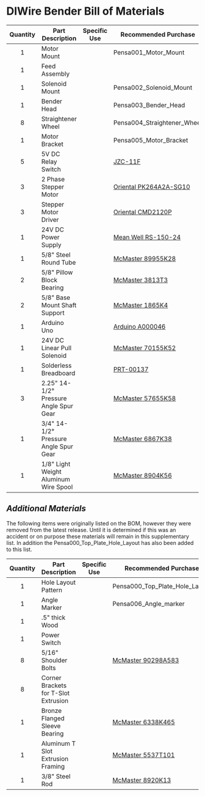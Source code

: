 # DIWire Bender Bill of Materials

Quantity | Part Description | Specific Use | Recommended Purchase
:---:| --- | --- | ---
1 | Motor Mount |  | Pensa001_Motor_Mount
1 | Feed Assembly |  | 
1 | Solenoid Mount |  | Pensa002_Solenoid_Mount
1 | Bender Head |  | Pensa003_Bender_Head
8 | Straightener Wheel |  |	Pensa004_Straightener_Wheel	
1 | Motor Bracket	|  | Pensa005_Motor_Bracket
5 | 5V DC Relay Switch |  | [JZC-11F](https://www.sparkfun.com/products/100)
3 | 2 Phase Stepper Motor |  | [Oriental PK264A2A-SG10](http://catalog.orientalmotor.com/item/stepping-motors/pk-series-stepping-motors/pk264a2a-sg10?&seo=110)
3 | Stepper Motor Driver |  | [Oriental CMD2120P](http://catalog.orientalmotor.com/item/all-categories/stepping-motor-drivers/cmd2120p?cid=1002&prodid=3001063&itemid=25729&backtoname=Item+%23+PK256-02A&pane=sb&bc=100%7C1066%7C1068%7C3001048x)
1 | 24V DC Power Supply |  | [Mean Well RS-150-24](http://www.mouser.com/ProductDetail/Mean-Well/RS-150-24/?qs=pqZ7J9Gt/moBc0skIPftUw==)
1 | 5/8" Steel Round Tube |  | [McMaster 89955K28](http://www.mcmaster.com/#catalog/119/3666/=lhs0vi)
2 | 5/8" Pillow Block Bearing |  | [McMaster 3813T3](http://www.mcmaster.com/#catalog/119/1154/=lhs100)
2 | 5/8" Base Mount Shaft Support |  | [McMaster 1865K4](http://www.mcmaster.com/#catalog/119/1080/=lhs15l)
1 | Arduino Uno |  | [Arduino A000046](http://www.mouser.com/ProductDetail/Arduino/A000046/?qs=sGAEpiMZZMs0PWRNvpRp0PJ72gAZeyzN)
1 | 24V DC Linear Pull Solenoid |  | [McMaster 70155K52](http://www.mcmaster.com/#catalog/119/1013/=lhs1kz)
1 | Solderless Breadboard |  | [PRT-00137](https://www.sparkfun.com/products/137)
3 | 2.25" 14-1/2° Pressure Angle Spur Gear |  | [McMaster 57655K58](http://www.mcmaster.com/#catalog/119/1065/=lhs1ut)
1 | 3/4" 14-1/2° Pressure Angle Spur Gear |  | [McMaster 6867K38](http://www.mcmaster.com/#catalog/119/1065/=lhs1zp)
1 | 1/8" Light Weight Aluminum Wire Spool |  | [McMaster 8904K56](http://www.mcmaster.com/#catalog/119/3733/=lhs23c)

## _Additional Materials_

The following items were originally listed on the BOM, however they were removed from the latest release. Until it is determined if this was an accident or on purpose these materials will remain in this supplementary list. In addition the Pensa000_Top_Plate_Hole_Layout has also been added to this list.

Quantity | Part Description | Specific Use | Recommended Purchase
:---:| --- | --- | ---
1 | Hole Layout Pattern |  | Pensa000_Top_Plate_Hole_Layout
1 | Angle Marker |  | Pensa006_Angle_marker	
1 | .5" thick Wood |  | 
1 | Power Switch |  | 
8 | 5/16" Shoulder Bolts |  | [McMaster 90298A583](http://www.mcmaster.com/#catalog/119/3074/=lhsamx)
8 | Corner Brackets for T-Slot Extrusion |  |
1 | Bronze Flanged Sleeve Bearing |  | [McMaster 6338K465](http://www.mcmaster.com/#catalog/119/1120/=lhsarv)
1 | Aluminum T Slot Extrusion Framing |  | [McMaster 5537T101](http://www.mcmaster.com/#catalog/119/1910/=lhsawk)
1 | 3/8" Steel Rod	 |  | [McMaster 8920K13](http://www.mcmaster.com/#catalog/119/3653/=lhsb6i)  
